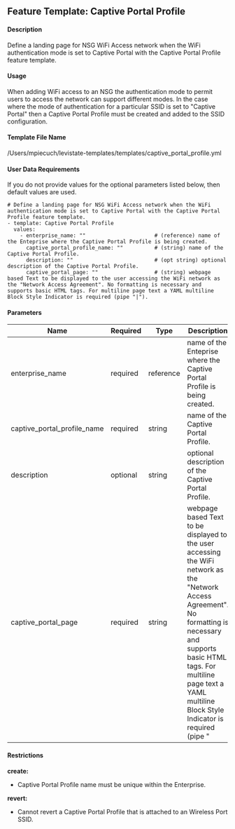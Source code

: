 ## Feature Template: Captive Portal Profile
#### Description
Define a landing page for NSG WiFi Access network when the WiFi authentication mode is set to Captive Portal with the Captive Portal Profile feature template.

#### Usage
When adding WiFi access to an NSG the authentication mode to permit users to access the network can support different modes. In the case where the mode of authentication for a particular SSID is set to "Captive Portal" then a Captive Portal Profile must be created and added to the SSID configuration.

#### Template File Name
/Users/mpiecuch/levistate-templates/templates/captive_portal_profile.yml

#### User Data Requirements
If you do not provide values for the optional parameters listed below, then default values are used.

```
# Define a landing page for NSG WiFi Access network when the WiFi authentication mode is set to Captive Portal with the Captive Portal Profile feature template.
- template: Captive Portal Profile
  values:
    - enterprise_name: ""                      # (reference) name of the Enteprise where the Captive Portal Profile is being created.
      captive_portal_profile_name: ""          # (string) name of the Captive Portal Profile.
      description: ""                          # (opt string) optional description of the Captive Portal Profile.
      captive_portal_page: ""                  # (string) webpage based Text to be displayed to the user accessing the WiFi network as the "Network Access Agreement". No formatting is necessary and supports basic HTML tags. For multiline page text a YAML multiline Block Style Indicator is required (pipe "|").

```

#### Parameters
Name | Required | Type | Description
---- | -------- | ---- | -----------
enterprise_name | required | reference | name of the Enteprise where the Captive Portal Profile is being created.
captive_portal_profile_name | required | string | name of the Captive Portal Profile.
description | optional | string | optional description of the Captive Portal Profile.
captive_portal_page | required | string | webpage based Text to be displayed to the user accessing the WiFi network as the "Network Access Agreement". No formatting is necessary and supports basic HTML tags. For multiline page text a YAML multiline Block Style Indicator is required (pipe "|").


#### Restrictions
**create:**
* Captive Portal Profile name must be unique within the Enterprise.

**revert:**
* Cannot revert a Captive Portal Profile that is attached to an Wireless Port SSID.

